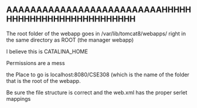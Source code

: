 ## AAAAAAAAAAAAAAAAAAAAAAAAAAHHHHHHHHHHHHHHHHHHHHHHHHHHH

The root folder of the webapp goes in /var/lib/tomcat8/webapps/ right 
in the same directory as ROOT (the manager webapp) 

I believe this is CATALINA_HOME 

Permissions are a mess 

the Place to go is localhost:8080/CSE308 (which is the name of the folder 
that is the root of the webapp. 

Be sure the file structure is correct and the web.xml has the 
proper serlet mappings  

